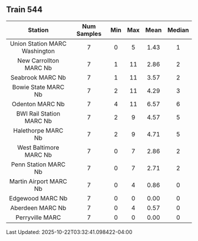 ## Train 544

| Station | Num Samples | Min | Max | Mean | Median |
| :-----: | :---------: | :-: | :-: | :--: | :----: |
| Union Station MARC Washington | 7 | 0 | 5 | 1.43 | 1 |
| New Carrollton MARC Nb | 7 | 1 | 11 | 2.86 | 2 |
| Seabrook MARC Nb | 7 | 1 | 11 | 3.57 | 2 |
| Bowie State MARC Nb | 7 | 2 | 11 | 4.29 | 3 |
| Odenton MARC Nb | 7 | 4 | 11 | 6.57 | 6 |
| BWI Rail Station MARC Nb | 7 | 2 | 9 | 4.57 | 5 |
| Halethorpe MARC Nb | 7 | 2 | 9 | 4.71 | 5 |
| West Baltimore MARC Nb | 7 | 0 | 7 | 2.86 | 2 |
| Penn Station MARC Nb | 7 | 0 | 7 | 2.71 | 2 |
| Martin Airport MARC Nb | 7 | 0 | 4 | 0.86 | 0 |
| Edgewood MARC Nb | 7 | 0 | 0 | 0.00 | 0 |
| Aberdeen MARC Nb | 7 | 0 | 4 | 0.57 | 0 |
| Perryville MARC | 7 | 0 | 0 | 0.00 | 0 |


Last Updated: 2025-10-22T03:32:41.098422-04:00